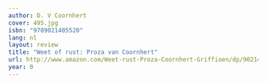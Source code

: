```yaml
---
author: D. V Coornhert
cover: 495.jpg
isbn: "9789021405520"
lang: nl
layout: review
title: "Weet of rust: Proza van Coornhert"
url: http://www.amazon.com/Weet-rust-Proza-Coornhert-Griffioen/dp/9021405520?SubscriptionId=0VMG0VFGBMRWVRA58R02&tag=ldvd-20&linkCode=xm2&camp=2025&creative=165953&creativeASIN=9021405520
year: 0
---
```

